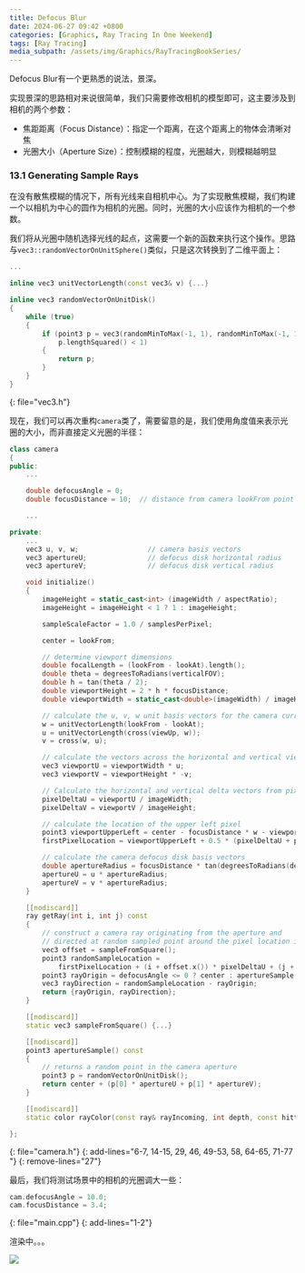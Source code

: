 ```yaml
---
title: Defocus Blur
date: 2024-06-27 09:42 +0800
categories: [Graphics, Ray Tracing In One Weekend]
tags: [Ray Tracing]
media_subpath: /assets/img/Graphics/RayTracingBookSeries/
---
```


Defocus Blur有一个更熟悉的说法，景深。

实现景深的思路相对来说很简单，我们只需要修改相机的模型即可，这主要涉及到相机的两个参数：

- 焦距距离（Focus Distance）：指定一个距离，在这个距离上的物体会清晰对焦
- 光圈大小（Aperture Size）：控制模糊的程度，光圈越大，则模糊越明显

### 13.1 Generating Sample Rays

在没有散焦模糊的情况下，所有光线来自相机中心。为了实现散焦模糊，我们构建一个以相机为中心的圆作为相机的光圈。同时，光圈的大小应该作为相机的一个参数。

我们将从光圈中随机选择光线的起点，这需要一个新的函数来执行这个操作。思路与`vec3::randomVectorOnUnitSphere()`类似，只是这次转换到了二维平面上：

```c++
...

inline vec3 unitVectorLength(const vec3& v) {...}

inline vec3 randomVectorOnUnitDisk()
{
    while (true)
    {
        if (point3 p = vec3(randomMinToMax(-1, 1), randomMinToMax(-1, 1), 0);
            p.lengthSquared() < 1)
        {
            return p;
        }
    }
}
```
{: file="vec3.h"}

现在，我们可以再次重构`camera`类了，需要留意的是，我们使用角度值来表示光圈的大小，而非直接定义光圈的半径：

```c++
class camera
{
public:
    ...

    double defocusAngle = 0;
    double focusDistance = 10;  // distance from camera lookFrom point to plane of perfect focus

    ...

private:
    ...
    vec3 u, v, w;                 // camera basis vectors
    vec3 apertureU;               // defocus disk horizontal radius
    vec3 apertureV;               // defocus disk vertical radius

    void initialize()
    {
        imageHeight = static_cast<int> (imageWidth / aspectRatio);
        imageHeight = imageHeight < 1 ? 1 : imageHeight;

        sampleScaleFactor = 1.0 / samplesPerPixel;

        center = lookFrom;

        // determine viewport dimensions
        double focalLength = (lookFrom - lookAt).length();
        double theta = degreesToRadians(verticalFOV);
        double h = tan(theta / 2);
        double viewportHeight = 2 * h * focusDistance;
        double viewportWidth = static_cast<double>(imageWidth) / imageHeight * viewportHeight;

        // calculate the u, v, w unit basis vectors for the camera current position
        w = unitVectorLength(lookFrom - lookAt);
        u = unitVectorLength(cross(viewUp, w));
        v = cross(w, u);

        // calculate the vectors across the horizontal and vertical viewport edges
        vec3 viewportU = viewportWidth * u;
        vec3 viewportV = viewportHeight * -v;

        // Calculate the horizontal and vertical delta vectors from pixel to pixel
        pixelDeltaU = viewportU / imageWidth;
        pixelDeltaV = viewportV / imageHeight;

        // calculate the location of the upper left pixel
        point3 viewportUpperLeft = center - focusDistance * w - viewportU / 2 - viewportV / 2;
        firstPixelLocation = viewportUpperLeft + 0.5 * (pixelDeltaU + pixelDeltaV);

        // calculate the camera defocus disk basis vectors
        double apertureRadius = focusDistance * tan(degreesToRadians(defocusAngle / 2));
        apertureU = u * apertureRadius;
        apertureV = v * apertureRadius;
    }

    [[nodiscard]]
    ray getRay(int i, int j) const
    {
        // construct a camera ray originating from the aperture and
        // directed at random sampled point around the pixel location i, j
        vec3 offset = sampleFromSquare();
        point3 randomSampleLocation =
            firstPixelLocation + (i + offset.x()) * pixelDeltaU + (j + offset.y()) * pixelDeltaV;
        point3 rayOrigin = defocusAngle <= 0 ? center : apertureSample();
        vec3 rayDirection = randomSampleLocation - rayOrigin;
        return {rayOrigin, rayDirection};
    }

    [[nodiscard]]
    static vec3 sampleFromSquare() {...}

    [[nodiscard]]
    point3 apertureSample() const
    {
        // returns a random point in the camera aperture
        point3 p = randomVectorOnUnitDisk();
        return center + (p[0] * apertureU + p[1] * apertureV);
    }

    [[nodiscard]]
    static color rayColor(const ray& rayIncoming, int depth, const hittable& world) {...}

};
```
{: file="camera.h"}
{: add-lines="6-7, 14-15, 29, 46,  49-53,  58, 64-65, 71-77 "}
{: remove-lines="27"}

最后，我们将测试场景中的相机的光圈调大一些：

```c++
cam.defocusAngle = 10.0;
cam.focusDistance = 3.4;
```

{: file="main.cpp"}
{: add-lines="1-2"}

渲染中。。。

![](img-1.22-depth-of-field.png)